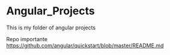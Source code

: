 # Angular_Projects
This is my folder of angular projects

Repo importante https://github.com/angular/quickstart/blob/master/README.md